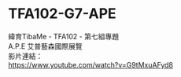 # TFA102-G7-APE
緯育TibaMe - TFA102 - 第七組專題<br/>
A.P.E 艾普藝森國際展覽<br/>
影片連結：<br/>
https://www.youtube.com/watch?v=G9tMxuAFyd8
